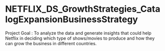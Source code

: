 # NETFLIX_DS_GrowthStrategies_CatalogExpansionBusinessStrategy
Project Goal : To analyze the data and generate insights that could help Netflix in deciding which type of shows/movies to produce and how they can grow the business in different countries.
